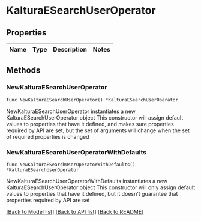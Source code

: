# KalturaESearchUserOperator

## Properties

Name | Type | Description | Notes
------------ | ------------- | ------------- | -------------

## Methods

### NewKalturaESearchUserOperator

`func NewKalturaESearchUserOperator() *KalturaESearchUserOperator`

NewKalturaESearchUserOperator instantiates a new KalturaESearchUserOperator object
This constructor will assign default values to properties that have it defined,
and makes sure properties required by API are set, but the set of arguments
will change when the set of required properties is changed

### NewKalturaESearchUserOperatorWithDefaults

`func NewKalturaESearchUserOperatorWithDefaults() *KalturaESearchUserOperator`

NewKalturaESearchUserOperatorWithDefaults instantiates a new KalturaESearchUserOperator object
This constructor will only assign default values to properties that have it defined,
but it doesn't guarantee that properties required by API are set


[[Back to Model list]](../README.md#documentation-for-models) [[Back to API list]](../README.md#documentation-for-api-endpoints) [[Back to README]](../README.md)



